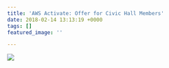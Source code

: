 ```yaml
---
title: 'AWS Activate: Offer for Civic Hall Members'
date: 2018-02-14 13:13:19 +0000
tags: []
featured_image: ''

---
```

[![](/uploads/AWS-2.jpg)](http://bit.ly/AWSmemberguide)